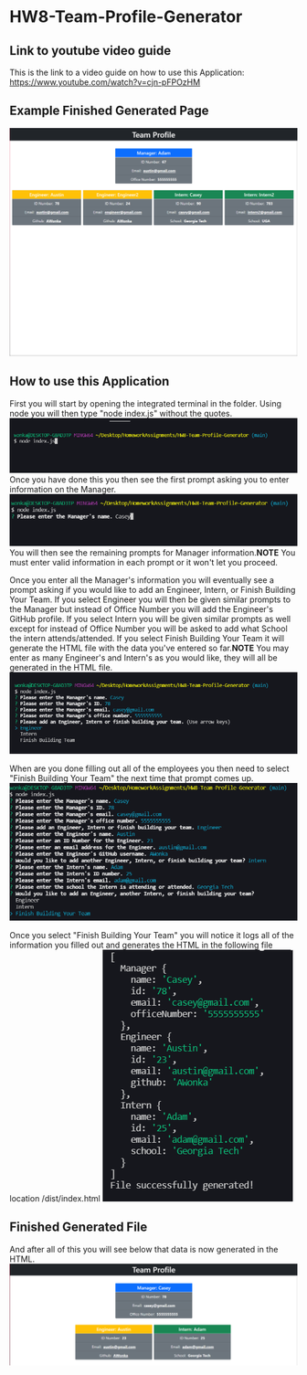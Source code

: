 # HW8-Team-Profile-Generator

## Link to youtube video guide
This is the link to a video guide on how to use this Application:
https://www.youtube.com/watch?v=cjn-pFPOzHM

## Example Finished Generated Page
![example of generated page](./images/image1.PNG)

## How to use this Application
First you will start by opening the integrated terminal in the folder. Using node you will then type "node index.js" without the quotes. 
![example of node index.js](./images/image2.PNG)
Once you have done this you then see the first prompt asking you to enter information on the Manager.
![example of prompt](./images/image3.PNG)
You will then see the remaining prompts for Manager information.**NOTE** You must enter valid information in each prompt or it won't let you proceed.

Once you enter all the Manager's information you will eventually see a prompt asking if you would like to add an Engineer, Intern, or Finish Building Your Team. If you select Engineer you will then be given similar prompts to the Manager but instead of Office Number you will add the Engineer's GitHub profile. If you select Intern you will be given similar prompts as well except for instead of Office Number you will be asked to add what School the intern attends/attended. If you select Finish Building Your Team it will generate the HTML file with the data you've entered so far.**NOTE** You may enter as many Engineer's and Intern's as you would like, they will all be generated in the HTML file.
![example of prompt](./images/image4.PNG)

When are you done filling out all of the employees you then need to select "Finish Building Your Team" the next time that prompt comes up. 
![example of prompt](./images/image5.PNG)

Once you select "Finish Building Your Team" you will notice it logs all of the information you filled out and generates the HTML in the following file location
/dist/index.html
![example of logged data](./images/image6.PNG)

## Finished Generated File
And after all of this you will see below that data is now generated in the HTML.
![example of generated page](./images/image7.PNG)